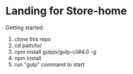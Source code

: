 # Landing for Store-home

Getting started:

1. clone this repo
2. cd path/to/
3. npm install gulpjs/gulp-cli#4.0 -g
4. npm install
5. run "gulp" command to start
